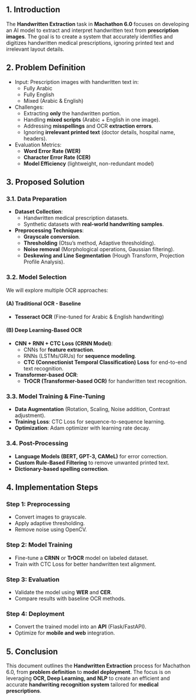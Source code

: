 ## 1. Introduction

The **Handwritten Extraction** task in **Machathon 6.0** focuses on developing an AI model to extract and interpret handwritten text from **prescription images**. The goal is to create a system that accurately identifies and digitizes handwritten medical prescriptions, ignoring printed text and irrelevant layout details.

## 2. Problem Definition

- Input: Prescription images with handwritten text in:
  - Fully Arabic
  - Fully English
  - Mixed (Arabic & English)
- Challenges:
  - Extracting **only** the handwritten portion.
  - Handling **mixed scripts** (Arabic + English in one image).
  - Addressing **misspellings** and OCR **extraction errors**.
  - Ignoring **irrelevant printed text** (doctor details, hospital name, headers).
- Evaluation Metrics:
  - **Word Error Rate (WER)**
  - **Character Error Rate (CER)**
  - **Model Efficiency** (lightweight, non-redundant model)

## 3. Proposed Solution

### 3.1. Data Preparation

- **Dataset Collection**:
  - Handwritten medical prescription datasets.
  - Synthetic datasets with **real-world handwriting samples**.
- **Preprocessing Techniques**:
  - **Grayscale conversion**.
  - **Thresholding** (Otsu’s method, Adaptive thresholding).
  - **Noise removal** (Morphological operations, Gaussian filtering).
  - **Deskewing and Line Segmentation** (Hough Transform, Projection Profile Analysis).

### 3.2. Model Selection

We will explore multiple OCR approaches:

#### (A) **Traditional OCR - Baseline**

- **Tesseract OCR** (Fine-tuned for Arabic & English handwriting)

#### (B) **Deep Learning-Based OCR**

- **CNN + RNN + CTC Loss (CRNN Model)**:
  - CNNs for **feature extraction**.
  - RNNs (LSTMs/GRUs) for **sequence modeling**.
  - **CTC (Connectionist Temporal Classification) Loss** for end-to-end text recognition.
- **Transformer-based OCR**:
  - **TrOCR (Transformer-based OCR)** for handwritten text recognition.

### 3.3. Model Training & Fine-Tuning

- **Data Augmentation** (Rotation, Scaling, Noise addition, Contrast adjustment).
- **Training Loss**: CTC Loss for sequence-to-sequence learning.
- **Optimization**: Adam optimizer with learning rate decay.

### 3.4. Post-Processing

- **Language Models (BERT, GPT-3, CAMeL)** for error correction.
- **Custom Rule-Based Filtering** to remove unwanted printed text.
- **Dictionary-based spelling correction**.

## 4. Implementation Steps

### Step 1: Preprocessing

- Convert images to grayscale.
- Apply adaptive thresholding.
- Remove noise using OpenCV.

### Step 2: Model Training

- Fine-tune a **CRNN** or **TrOCR** model on labeled dataset.
- Train with CTC Loss for better handwritten text alignment.

### Step 3: Evaluation

- Validate the model using **WER** and **CER**.
- Compare results with baseline OCR methods.

### Step 4: Deployment

- Convert the trained model into an **API** (Flask/FastAPI).
- Optimize for **mobile and web** integration.

## 5. Conclusion

This document outlines the **Handwritten Extraction** process for Machathon 6.0, from **problem definition** to **model deployment**. The focus is on leveraging **OCR, Deep Learning, and NLP** to create an efficient and accurate **handwriting recognition system** tailored for **medical prescriptions**.
